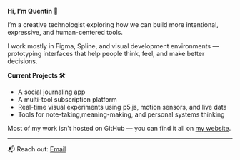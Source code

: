 <!--
**qr3naud/qr3naud** is a ✨ _special_ ✨ repository because its `README.md` (this file) appears on your GitHub profile.


- 🔭 I’m currently working on ...
- 🌱 I’m currently learning ...
- 👯 I’m looking to collaborate on ...
- 🤔 I’m looking for help with ...
- 💬 Ask me about ...
- 📫 How to reach me: ...
Here are some ideas to get you started:
- 😄 Pronouns: ...
- ⚡ Fun fact: ...
-->

**Hi, I’m Quentin 👋**

I’m a creative technologist exploring how we can build more intentional, expressive, and human-centered tools.

I work mostly in Figma, Spline, and visual development environments — prototyping interfaces that help people think, feel, and make better decisions.

**Current Projects 🛠**
- A social journaling app
- A multi-tool subscription platform
- Real-time visual experiments using p5.js, motion sensors, and live data  
- Tools for note-taking,meaning-making, and personal systems thinking

Most of my work isn't hosted on GitHub — you can find it all on [my website](https://qrenaud.com).

---

📬 Reach out: [Email](mailto:reno.quentin@gmail.com)
